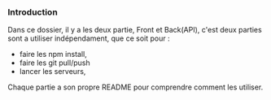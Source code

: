 ### Introduction
Dans ce dossier, il y a les deux partie, Front et Back(API), c'est deux parties sont a utiliser indépendament, que ce soit pour :

- faire les npm install,
- faire les git pull/push
- lancer les serveurs,

Chaque partie a son propre README pour comprendre comment les utiliser.